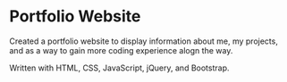 # Portfolio Website

Created a portfolio website to display information about me, my projects, and as a way to gain more coding experience alogn the way.

Written with HTML, CSS, JavaScript, jQuery, and Bootstrap.
